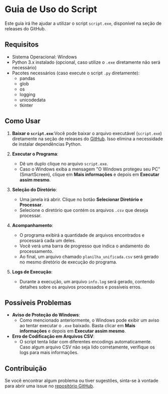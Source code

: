 # Guia de Uso do Script

Este guia irá lhe ajudar a utilizar o script `script.exe`, disponível na seção de releases do GitHub.

## Requisitos

- Sistema Operacional: Windows
- Python 3.x instalado (opcional, caso utilize o `.exe` diretamente não será necessário)
- Pacotes necessários (caso execute o script `.py` diretamente):
  - pandas
  - glob
  - os
  - logging
  - unicodedata
  - tkinter

## Como Usar

1. **Baixar o `script.exe`**:Você pode baixar o arquivo executável (`script.exe`) diretamente na seção de releases do [GitHub](https://github.com/rafael-branco/combine-csv-tables/releases/latest). Isso elimina a necessidade de instalar dependências Python.
2. **Executar o Programa**:

   - Dê um duplo clique no arquivo `script.exe`.
   - Caso o Windows exiba a mensagem "O Windows protegeu seu PC" (SmartScreen), clique em **Mais informações** e depois em **Executar assim mesmo**.
3. **Seleção do Diretório**:

   - Uma janela irá abrir. Clique no botão **Selecionar Diretório e Processar**.
   - Selecione o diretório que contém os arquivos `.csv` que deseja processar.
4. **Acompanhamento**:

   - O programa exibirá a quantidade de arquivos encontrados e processará cada um deles.
   - Você verá uma barra de progresso que indica o andamento do processamento.
   - Ao final, um arquivo chamado `planilha_unificada.csv` será gerado no mesmo diretório de execução do programa.
5. **Logs de Execução**:

   - Durante a execução, um arquivo `info.log` será gerado, contendo detalhes sobre os arquivos processados e possíveis erros.

## Possíveis Problemas

- **Aviso de Proteção do Windows**:
  - Como mencionado anteriormente, o Windows pode exibir um aviso ao tentar executar o `.exe` baixado. Basta clicar em **Mais informações** e depois em **Executar assim mesmo**.
- **Erro de Codificação em Arquivos CSV**:
  - O script tenta lidar com diferentes encodings automaticamente. Caso algum arquivo CSV não seja lido corretamente, verifique os logs para mais informações.

## Contribuição

Se você encontrar algum problema ou tiver sugestões, sinta-se à vontade para abrir uma issue no [repositório GitHub](https://github.com/rafael-branco/combine-csv-tables/issues).

